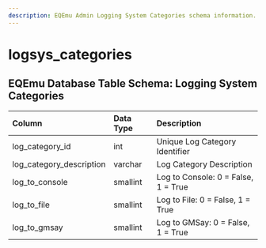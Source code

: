 ```yaml
---
description: EQEmu Admin Logging System Categories schema information.
---
```


# logsys\_categories

## EQEmu Database Table Schema: Logging System Categories

| Column | Data Type | Description |
| :--- | :--- | :--- |
| log\_category\_id | int | Unique Log Category Identifier |
| log\_category\_description | varchar | Log Category Description |
| log\_to\_console | smallint | Log to Console: 0 = False, 1 = True |
| log\_to\_file | smallint | Log to File: 0 = False, 1 = True |
| log\_to\_gmsay | smallint | Log to GMSay: 0 = False, 1 = True |

